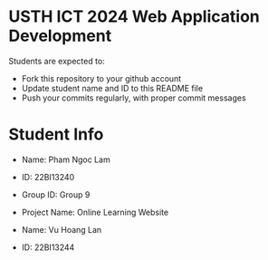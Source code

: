 # USTH ICT 2024 Web Application Development

Students are expected to:

- Fork this repository to your github account
- Update student name and ID to this README file
- Push your commits regularly, with proper commit messages

# Student Info

- Name: Pham Ngoc Lam
- ID: 22BI13240
- Group ID: Group 9
- Project Name: Online Learning Website

- Name: Vu Hoang Lan
- ID: 22BI13244
